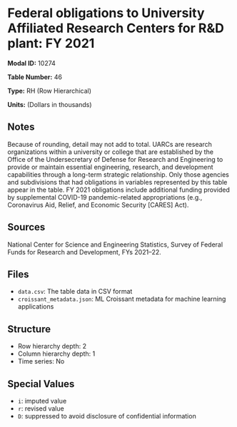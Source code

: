 # Federal obligations to University Affiliated Research Centers for R&D plant: FY 2021

**Modal ID:** 10274

**Table Number:** 46

**Type:** RH (Row Hierarchical)

**Units:** (Dollars in thousands)

## Notes

Because of rounding, detail may not add to total. UARCs are research organizations within a university or college that are established by the Office of the Undersecretary of Defense for Research and Engineering to provide or maintain essential engineering, research, and development capabilities through a long-term strategic relationship. Only those agencies and subdivisions that had obligations in variables represented by this table appear in the table. FY 2021 obligations include additional funding provided by supplemental COVID-19 pandemic-related appropriations (e.g., Coronavirus Aid, Relief, and Economic Security [CARES] Act).

## Sources

National Center for Science and Engineering Statistics, Survey of Federal Funds for Research and Development, FYs 2021–22.

## Files

- `data.csv`: The table data in CSV format
- `croissant_metadata.json`: ML Croissant metadata for machine learning applications

## Structure

- Row hierarchy depth: 2
- Column hierarchy depth: 1
- Time series: No

## Special Values

- `i`: imputed value
- `r`: revised value
- `D`: suppressed to avoid disclosure of confidential information

